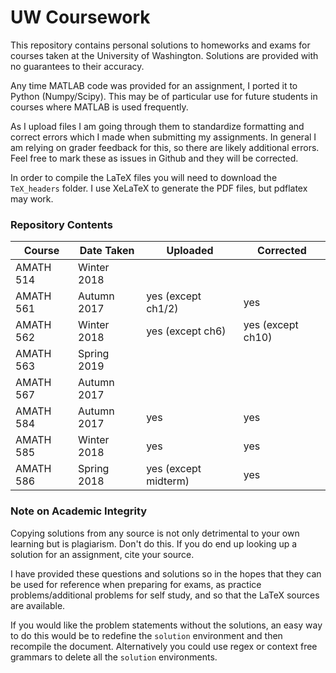 # UW Coursework
This repository contains personal solutions to homeworks and exams for courses taken at the University of Washington. Solutions are provided with no guarantees to their accuracy. 

Any time MATLAB code was provided for an assignment, I ported it to Python (Numpy/Scipy). This may be of particular use for future students in courses where MATLAB is used frequently.

As I upload files I am going through them to standardize formatting and correct errors which I made when submitting my assignments. In general I am relying on grader feedback for this, so there are likely additional errors. Feel free to mark these as issues in Github and they will be corrected.

In order to compile the LaTeX files you will need to download the `TeX_headers` folder. I use XeLaTeX to generate the PDF files, but pdflatex may work.

### Repository Contents
Course | Date Taken | Uploaded | Corrected 
-|-|-|-
AMATH 514 | Winter 2018 | | 
AMATH 561 | Autumn 2017 | yes (except ch1/2) | yes
AMATH 562 | Winter 2018 | yes (except ch6) | yes (except ch10)
AMATH 563 | Spring 2019 | |
AMATH 567 | Autumn 2017 | |
AMATH 584 | Autumn 2017 | yes | yes
AMATH 585 | Winter 2018 | yes | yes
AMATH 586 | Spring 2018 | yes (except midterm) | yes
 
### Note on Academic Integrity
Copying solutions from any source is not only detrimental to your own learning but is plagiarism. Don't do this. If you do end up looking up a solution for an assignment, cite your source.

I have provided these questions and solutions so in the hopes that they can be used for reference when preparing for exams, as practice problems/additional problems for self study, and so that the LaTeX sources are available.

If you would like the problem statements without the solutions, an easy way to do this would be to redefine the `solution` environment and then recompile the document. Alternatively you could use regex or context free grammars to delete all the `solution` environments.
